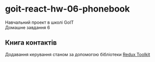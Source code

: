 # goit-react-hw-06-phonebook

Навчальний проект в школі GoIT  
Домашне завдання 6

## Книга контактів

Додавання керування станом за допомогою бібліотеки
[Redux Toolkit](https://redux-toolkit.js.org/)
